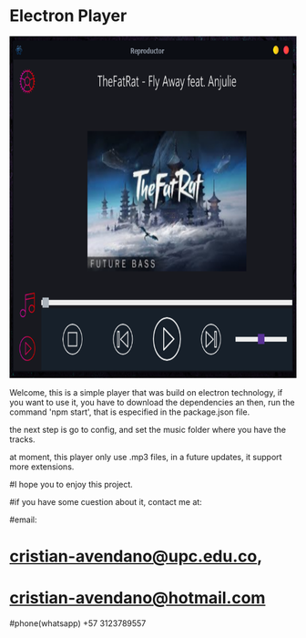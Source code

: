 
<h1>Electron Player</h1>

<img src="vista.png" height="600px">

Welcome, this is a simple player that was build on electron technology, if you want to use it, 
you have to download the dependencies an then, run the command 'npm start', that is especified in the package.json file.

the next step is go to config, and set the music folder where you have the tracks.

at moment, this player only use .mp3 files, in a future updates, it support more extensions.

#I hope you to enjoy this project.

#if you have some cuestion about it, contact me at:

#email:
#  cristian-avendano@upc.edu.co,
#  cristian-avendano@hotmail.com


#phone(whatsapp) +57 3123789557

